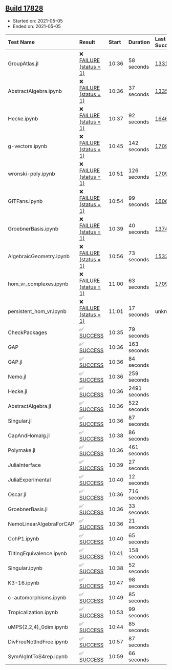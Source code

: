 ## [Build 17828](https://oscarci.mathematik.uni-kl.de/job/oscar/17828/)

* Started on: 2021-05-05
* Ended on: 2021-05-05

| Test Name    | Result | Start | Duration | Last Success | First Failure |
|:-------------|:-------|:------|:---------|:-------------|:--------------|
| GroupAtlas.jl | ❌ [FAILURE (status = 1)](https://oscarci.mathematik.uni-kl.de/job/oscar/17828/artifact/logs/build-17828/GroupAtlas.jl.log) | 10:36 | 58 seconds | [13311](https://oscarci.mathematik.uni-kl.de/job/oscar/13311/) | [13312](https://oscarci.mathematik.uni-kl.de/job/oscar/13312/) |
| AbstractAlgebra.ipynb | ❌ [FAILURE (status = 1)](https://oscarci.mathematik.uni-kl.de/job/oscar/17828/artifact/logs/build-17828/AbstractAlgebra.ipynb.log) | 10:36 | 37 seconds | [13355](https://oscarci.mathematik.uni-kl.de/job/oscar/13355/) | [13356](https://oscarci.mathematik.uni-kl.de/job/oscar/13356/) |
| Hecke.ipynb | ❌ [FAILURE (status = 1)](https://oscarci.mathematik.uni-kl.de/job/oscar/17828/artifact/logs/build-17828/Hecke.ipynb.log) | 10:37 | 92 seconds | [16463](https://oscarci.mathematik.uni-kl.de/job/oscar/16463/) | [16464](https://oscarci.mathematik.uni-kl.de/job/oscar/16464/) |
| g-vectors.ipynb | ❌ [FAILURE (status = 1)](https://oscarci.mathematik.uni-kl.de/job/oscar/17828/artifact/logs/build-17828/g-vectors.ipynb.log) | 10:45 | 142 seconds | [17099](https://oscarci.mathematik.uni-kl.de/job/oscar/17099/) | [17100](https://oscarci.mathematik.uni-kl.de/job/oscar/17100/) |
| wronski-poly.ipynb | ❌ [FAILURE (status = 1)](https://oscarci.mathematik.uni-kl.de/job/oscar/17828/artifact/logs/build-17828/wronski-poly.ipynb.log) | 10:51 | 126 seconds | [17098](https://oscarci.mathematik.uni-kl.de/job/oscar/17098/) | [17099](https://oscarci.mathematik.uni-kl.de/job/oscar/17099/) |
| GITFans.ipynb | ❌ [FAILURE (status = 1)](https://oscarci.mathematik.uni-kl.de/job/oscar/17828/artifact/logs/build-17828/GITFans.ipynb.log) | 10:54 | 99 seconds | [16068](https://oscarci.mathematik.uni-kl.de/job/oscar/16068/) | [16069](https://oscarci.mathematik.uni-kl.de/job/oscar/16069/) |
| GroebnerBasis.ipynb | ❌ [FAILURE (status = 1)](https://oscarci.mathematik.uni-kl.de/job/oscar/17828/artifact/logs/build-17828/GroebnerBasis.ipynb.log) | 10:39 | 40 seconds | [13748](https://oscarci.mathematik.uni-kl.de/job/oscar/13748/) | [13749](https://oscarci.mathematik.uni-kl.de/job/oscar/13749/) |
| AlgebraicGeometry.ipynb | ❌ [FAILURE (status = 1)](https://oscarci.mathematik.uni-kl.de/job/oscar/17828/artifact/logs/build-17828/AlgebraicGeometry.ipynb.log) | 10:56 | 73 seconds | [15322](https://oscarci.mathematik.uni-kl.de/job/oscar/15322/) | [15323](https://oscarci.mathematik.uni-kl.de/job/oscar/15323/) |
| hom_vr_complexes.ipynb | ❌ [FAILURE (status = 1)](https://oscarci.mathematik.uni-kl.de/job/oscar/17828/artifact/logs/build-17828/hom_vr_complexes.ipynb.log) | 11:00 | 63 seconds | [17099](https://oscarci.mathematik.uni-kl.de/job/oscar/17099/) | [17100](https://oscarci.mathematik.uni-kl.de/job/oscar/17100/) |
| persistent_hom_vr.ipynb | ❌ [FAILURE (status = 1)](https://oscarci.mathematik.uni-kl.de/job/oscar/17828/artifact/logs/build-17828/persistent_hom_vr.ipynb.log) | 11:01 | 17 seconds | unknown | unknown |
| CheckPackages | ✅ [SUCCESS](https://oscarci.mathematik.uni-kl.de/job/oscar/17828/artifact/logs/build-17828/CheckPackages.log) | 10:35 | 79 seconds |  |  |
| GAP | ✅ [SUCCESS](https://oscarci.mathematik.uni-kl.de/job/oscar/17828/artifact/logs/build-17828/GAP.log) | 10:36 | 163 seconds |  |  |
| GAP.jl | ✅ [SUCCESS](https://oscarci.mathematik.uni-kl.de/job/oscar/17828/artifact/logs/build-17828/GAP.jl.log) | 10:36 | 84 seconds |  |  |
| Nemo.jl | ✅ [SUCCESS](https://oscarci.mathematik.uni-kl.de/job/oscar/17828/artifact/logs/build-17828/Nemo.jl.log) | 10:36 | 259 seconds |  |  |
| Hecke.jl | ✅ [SUCCESS](https://oscarci.mathematik.uni-kl.de/job/oscar/17828/artifact/logs/build-17828/Hecke.jl.log) | 10:36 | 2491 seconds |  |  |
| AbstractAlgebra.jl | ✅ [SUCCESS](https://oscarci.mathematik.uni-kl.de/job/oscar/17828/artifact/logs/build-17828/AbstractAlgebra.jl.log) | 10:36 | 522 seconds |  |  |
| Singular.jl | ✅ [SUCCESS](https://oscarci.mathematik.uni-kl.de/job/oscar/17828/artifact/logs/build-17828/Singular.jl.log) | 10:36 | 87 seconds |  |  |
| CapAndHomalg.jl | ✅ [SUCCESS](https://oscarci.mathematik.uni-kl.de/job/oscar/17828/artifact/logs/build-17828/CapAndHomalg.jl.log) | 10:38 | 86 seconds |  |  |
| Polymake.jl | ✅ [SUCCESS](https://oscarci.mathematik.uni-kl.de/job/oscar/17828/artifact/logs/build-17828/Polymake.jl.log) | 10:36 | 461 seconds |  |  |
| JuliaInterface | ✅ [SUCCESS](https://oscarci.mathematik.uni-kl.de/job/oscar/17828/artifact/logs/build-17828/JuliaInterface.log) | 10:39 | 27 seconds |  |  |
| JuliaExperimental | ✅ [SUCCESS](https://oscarci.mathematik.uni-kl.de/job/oscar/17828/artifact/logs/build-17828/JuliaExperimental.log) | 10:40 | 12 seconds |  |  |
| Oscar.jl | ✅ [SUCCESS](https://oscarci.mathematik.uni-kl.de/job/oscar/17828/artifact/logs/build-17828/Oscar.jl.log) | 10:36 | 716 seconds |  |  |
| GroebnerBasis.jl | ✅ [SUCCESS](https://oscarci.mathematik.uni-kl.de/job/oscar/17828/artifact/logs/build-17828/GroebnerBasis.jl.log) | 10:36 | 33 seconds |  |  |
| NemoLinearAlgebraForCAP | ✅ [SUCCESS](https://oscarci.mathematik.uni-kl.de/job/oscar/17828/artifact/logs/build-17828/NemoLinearAlgebraForCAP.log) | 10:36 | 21 seconds |  |  |
| CohP1.ipynb | ✅ [SUCCESS](https://oscarci.mathematik.uni-kl.de/job/oscar/17828/artifact/logs/build-17828/CohP1.ipynb.log) | 10:40 | 65 seconds |  |  |
| TiltingEquivalence.ipynb | ✅ [SUCCESS](https://oscarci.mathematik.uni-kl.de/job/oscar/17828/artifact/logs/build-17828/TiltingEquivalence.ipynb.log) | 10:41 | 158 seconds |  |  |
| Singular.ipynb | ✅ [SUCCESS](https://oscarci.mathematik.uni-kl.de/job/oscar/17828/artifact/logs/build-17828/Singular.ipynb.log) | 10:38 | 52 seconds |  |  |
| K3-16.ipynb | ✅ [SUCCESS](https://oscarci.mathematik.uni-kl.de/job/oscar/17828/artifact/logs/build-17828/K3-16.ipynb.log) | 10:47 | 98 seconds |  |  |
| c-automorphisms.ipynb | ✅ [SUCCESS](https://oscarci.mathematik.uni-kl.de/job/oscar/17828/artifact/logs/build-17828/c-automorphisms.ipynb.log) | 10:49 | 85 seconds |  |  |
| Tropicalization.ipynb | ✅ [SUCCESS](https://oscarci.mathematik.uni-kl.de/job/oscar/17828/artifact/logs/build-17828/Tropicalization.ipynb.log) | 10:53 | 99 seconds |  |  |
| uMPS(2,2,4)_0dim.ipynb | ✅ [SUCCESS](https://oscarci.mathematik.uni-kl.de/job/oscar/17828/artifact/logs/build-17828/uMPS-2-2-4-_0dim.ipynb.log) | 10:44 | 85 seconds |  |  |
| DivFreeNotIndFree.ipynb | ✅ [SUCCESS](https://oscarci.mathematik.uni-kl.de/job/oscar/17828/artifact/logs/build-17828/DivFreeNotIndFree.ipynb.log) | 10:57 | 87 seconds |  |  |
| SymAlgIntToS4rep.ipynb | ✅ [SUCCESS](https://oscarci.mathematik.uni-kl.de/job/oscar/17828/artifact/logs/build-17828/SymAlgIntToS4rep.ipynb.log) | 10:59 | 66 seconds |  |  |
